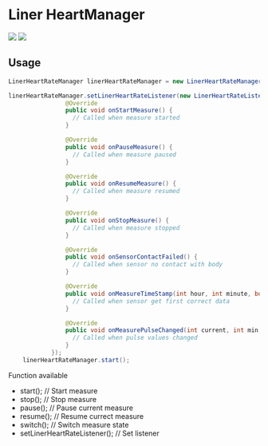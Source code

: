 # Liner HeartManager

![](https://img.shields.io/badge/Version-1.0-blue)
![](https://img.shields.io/badge/Issues-0-green)

## Usage
```java
LinerHeartRateManager linerHeartRateManager = new LinerHeartRateManager(this); 

linerHeartRateManager.setLinerHeartRateListener(new LinerHeartRateListener() {
                @Override
                public void onStartMeasure() {
                  // Called when measure started
                }

                @Override
                public void onPauseMeasure() {
                  // Called when measure paused
                }

                @Override
                public void onResumeMeasure() {
                  // Called when measure resumed
                }

                @Override
                public void onStopMeasure() {
                  // Called when measure stopped
                }

                @Override
                public void onSensorContactFailed() {
                  // Called when sensor no contact with body
                }

                @Override
                public void onMeasureTimeStamp(int hour, int minute, boolean is24H) {
                  // Called when sensor get first correct data
                }

                @Override
                public void onMeasurePulseChanged(int current, int min, int max) {
                  // Called when pulse values changed
                }
            });
    linerHeartRateManager.start();
```

Function available
- start();  // Start measure
- stop();  // Stop measure
- pause(); // Pause current measure
- resume(); // Resume currect measure
- switch(); // Switch measure state
- setLinerHeartRateListener(); // Set listener
